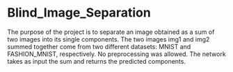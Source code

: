 # Blind_Image_Separation
The purpose of the project is to separate an image obtained as a sum of two images into its single components.
The two images img1 and img2 summed together come from two different datasets: MNIST and FASHION_MNIST, respectively.
No preprocessing was allowed. The network takes as input the sum and returns the predicted components.
